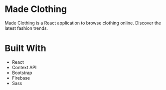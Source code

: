 # Made Clothing
Made Clothing is a React application to browse clothing online.
Discover the latest fashion trends.

# Built With

* React
* Context API
* Bootstrap
* Firebase
* Sass